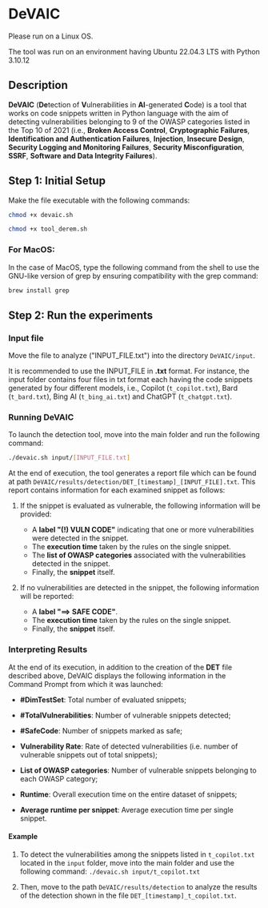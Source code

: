# DeVAIC

Please run on a Linux OS. 

The tool was run on an environment having Ubuntu 22.04.3 LTS with Python 3.10.12


## Description

**DeVAIC** (**De**tection of **V**ulnerabilities  in **AI**-generated **C**ode) is a tool that works on code snippets written in Python language with the aim of detecting vulnerabilities belonging to 9 of the OWASP categories listed in the Top 10 of 2021 (i.e., **Broken Access Control**, **Cryptographic Failures**, **Identification and Authentication Failures**, **Injection**, **Insecure Design**, **Security Logging and Monitoring Failures**, **Security Misconfiguration**, **SSRF**, **Software and Data Integrity Failures**).


## Step 1: Initial Setup

Make the file executable with the following commands:

```bash
chmod +x devaic.sh

chmod +x tool_derem.sh
```

### For MacOS:

In the case of MacOS, type the following command from the shell to use the GNU-like version of grep by ensuring compatibility with the grep command:

```bash
brew install grep
```


## Step 2: Run the experiments

### Input file

Move the file to analyze ("INPUT_FILE.txt") into the directory ``DeVAIC/input``.

It is recommended to use the INPUT_FILE in **.txt** format. For instance, the input folder contains four files in txt format each having the code snippets generated by four different models, i.e., Copilot (``t_copilot.txt``), Bard (``t_bard.txt``), Bing AI (``t_bing_ai.txt``) and ChatGPT (``t_chatgpt.txt``).


### Running DeVAIC 

To launch the detection tool, move into the main folder and run the following command:

```bash
./devaic.sh input/[INPUT_FILE.txt]
```

At the end of execution, the tool generates a report file which can be found at path ``DeVAIC/results/detection/DET_[timestamp]_[INPUT_FILE].txt``. This report contains information for each examined snippet as follows:

1. If the snippet is evaluated as vulnerable, the following information will be provided:
   - A **label "(!) VULN CODE"** indicating that one or more vulnerabilities were detected in the snippet.
   - The **execution time** taken by the rules on the single snippet.
   - The **list of OWASP categories** associated with the vulnerabilities detected in the snippet.
   - Finally, the **snippet** itself.

2. If no vulnerabilities are detected in the snippet, the following information will be reported:
   - A **label "==> SAFE CODE"**.
   - The **execution time** taken by the rules on the single snippet.
   - Finally, the **snippet** itself.


### Interpreting Results

At the end of its execution, in addition to the creation of the **DET** file described above, DeVAIC displays the following information in the Command Prompt from which it was launched:

* **\#DimTestSet**: Total number of evaluated snippets;

* **\#TotalVulnerabilities**: Number of vulnerable snippets detected;

* **\#SafeCode**: Number of snippets marked as safe;

* **Vulnerability Rate**: Rate of detected vulnerabilities (i.e. number of vulnerable snippets out of total snippets);

* **List of OWASP categories**: Number of vulnerable snippets belonging to each OWASP category;

* **Runtime**: Overall execution time on the entire dataset of snippets;

* **Average runtime per snippet**: Average execution time per single snippet.



#### Example 

1. To detect the vulnerabilities among the snippets listed in ``t_copilot.txt`` located in the ``input`` folder, move into the main folder and use the following command:
``./devaic.sh input/t_copilot.txt``

2. Then, move to the path ``DeVAIC/results/detection`` to analyze the results of the detection shown in the file ``DET_[timestamp]_t_copilot.txt``.